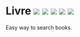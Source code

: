 # Livre [![](https://img.shields.io/travis/znck/livre.svg)](https://travis-ci.org/znck/livre) [![](https://img.shields.io/github/release/znck/livre.svg)](https://github.com/znck/livre/releases) [![](https://img.shields.io/packagist/v/znck/livre.svg)](https://packagist.org/packages/znck/livre) [![](https://img.shields.io/packagist/dt/znck/livre.svg)](https://packagist.org/packages/znck/livre)  [![](https://img.shields.io/packagist/l/znck/livre.svg)](http://znck.mit-license.org)

Easy way to search books.

